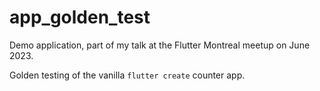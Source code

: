 # app_golden_test

Demo application, part of my talk at the Flutter Montreal meetup on June 2023.

Golden testing of the vanilla `flutter create` counter app.
